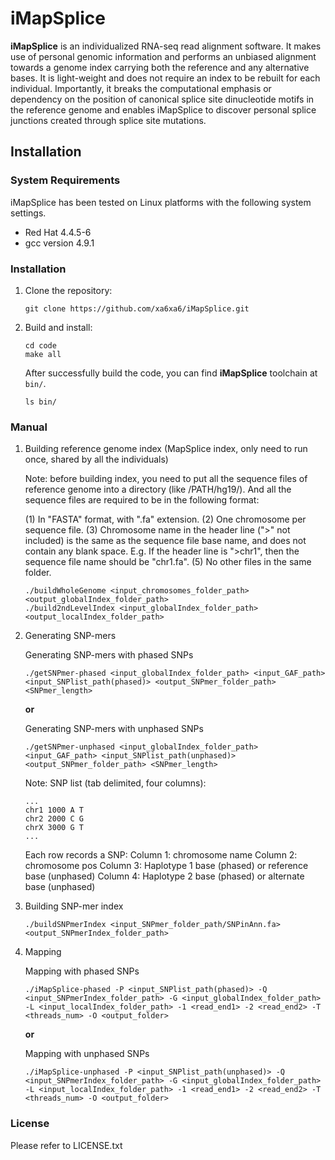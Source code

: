# iMapSplice
__iMapSplice__ is an individualized RNA-seq read alignment software. It makes use of personal genomic information and performs an unbiased alignment towards a genome index carrying both the reference and any alternative bases. It is light-weight and does not require an index to be rebuilt for each individual. Importantly, it breaks the computational emphasis or dependency on the position of canonical splice site dinucleotide motifs in the reference genome and enables iMapSplice to discover personal splice junctions created through splice site mutations.

## Installation

### System Requirements
iMapSplice has been tested on Linux platforms with the following system settings.
  * Red Hat 4.4.5-6
  * gcc version 4.9.1

### Installation
1. Clone the repository:

    ```
    git clone https://github.com/xa6xa6/iMapSplice.git
    ```

2. Build and install:

    ```
    cd code
    make all
    ```

    After successfully build the code, you can find __iMapSplice__ toolchain at ``bin/``.

    ```
    ls bin/
    ```
    
### Manual
1. Building reference genome index (MapSplice index, only need to run once, shared by all the individuals)

    Note: before building index, you need to put all the sequence files of reference genome into a directory (like /PATH/hg19/). And all the   sequence files are required to be in the following format:

    (1) In "FASTA" format, with ".fa" extension.
    (2) One chromosome per sequence file.
    (3) Chromosome name in the header line (">" not included) is the same as the sequence file base name, and does not contain any blank space. E.g. If the header line is ">chr1", then the sequence file name should be "chr1.fa".
    (5) No other files in the same folder.

    
    ```
    ./buildWholeGenome <input_chromosomes_folder_path> <output_globalIndex_folder_path>
    ./build2ndLevelIndex <input_globalIndex_folder_path> <output_localIndex_folder_path>
    ```
    
2. Generating SNP-mers
   
    Generating SNP-mers with phased SNPs
    
    ```
    ./getSNPmer-phased <input_globalIndex_folder_path> <input_GAF_path> <input_SNPlist_path(phased)> <output_SNPmer_folder_path> <SNPmer_length>
    ```    
    
    __or__
    
    Generating SNP-mers with unphased SNPs
    
    ```
    ./getSNPmer-unphased <input_globalIndex_folder_path> <input_GAF_path> <input_SNPlist_path(unphased)> <output_SNPmer_folder_path> <SNPmer_length>
    ```    
       
    Note: SNP list (tab delimited, four columns):
    
    ```
    ...
    chr1 1000 A T
    chr2 2000 C G
    chrX 3000 G T 
    ...
    ```
    
    Each row records a SNP:
    Column 1: chromosome name
    Column 2: chromosome pos
    Column 3: Haplotype 1 base (phased) or reference base (unphased)
    Column 4: Haplotype 2 base (phased) or alternate base (unphased)
    
 3. Building SNP-mer index
    
    ```
    ./buildSNPmerIndex <input_SNPmer_folder_path/SNPinAnn.fa> <output_SNPmerIndex_folder_path> 
    ```
  
 4. Mapping
   
    Mapping with phased SNPs
    
    ```
    ./iMapSplice-phased -P <input_SNPlist_path(phased)> -Q <input_SNPmerIndex_folder_path> -G <input_globalIndex_folder_path> -L <input_localIndex_folder_path> -1 <read_end1> -2 <read_end2> -T <threads_num> -O <output_folder>
    ```
   
    __or__
   
    Mapping with unphased SNPs
   
    ```
    ./iMapSplice-unphased -P <input_SNPlist_path(unphased)> -Q <input_SNPmerIndex_folder_path> -G <input_globalIndex_folder_path> -L <input_localIndex_folder_path> -1 <read_end1> -2 <read_end2> -T <threads_num> -O <output_folder>
    ```
    
### License
Please refer to LICENSE.txt
